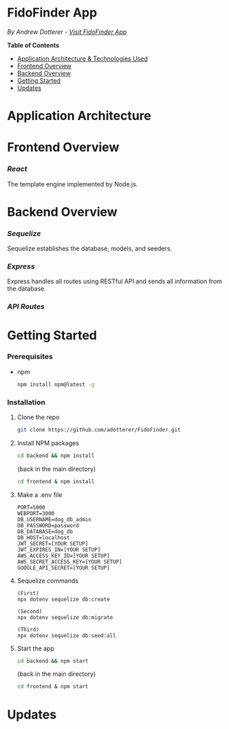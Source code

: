 # FidoFinder App

_By Andrew Dotterer - [Visit FidoFinder App](https://fidofinderapp.herokuapp.com/)_

**Table of Contents**

- [Application Architecture & Technologies Used](#application-architecture)
- [Frontend Overview](#frontend-overview)
- [Backend Overview](#backend-overview)
- [Getting Started](#getting-started)
- [Updates](#updates)

# Application Architecture

# Frontend Overview

### _React_

The template engine implemented by Node.js.

# Backend Overview

### _Sequelize_

Sequelize establishes the database, models, and seeders.

### _Express_

Express handles all routes using RESTful API and sends all information from the database.

### _API Routes_

# Getting Started

### Prerequisites

- npm

  ```sh
  npm install npm@latest -g
  ```

### Installation

1. Clone the repo
   ```sh
   git clone https://github.com/adotterer/FidoFinder.git
   ```
2. Install NPM packages

   ```sh
   cd backend && npm install
   ```

   (back in the main directory)

   ```sh
   cd frontend & npm install
   ```

3. Make a .env file

   ```JS
   PORT=5000
   WEBPORT=3000
   DB_USERNAME=dog_db_admin
   DB_PASSWORD=password
   DB_DATABASE=dog_db
   DB_HOST=localhost
   JWT_SECRET=[YOUR SETUP]
   JWT_EXPIRES_IN=[YOUR SETUP]
   AWS_ACCESS_KEY_ID=[YOUR SETUP]
   AWS_SECRET_ACCESS_KEY=[YOUR SETUP]
   GOOGLE_API_SECRET=[YOUR SETUP]
   ```

4. Sequelize commands
   ```JS
   (First)
   npx dotenv sequelize db:create
   ```
   ```JS
   (Second)
   npx dotenv sequelize db:migrate
   ```
   ```JS
   (Third)
   npx dotenv sequelize db:seed:all
   ```
5. Start the app

   ```sh
   cd backend && npm start
   ```

   (back in the main directory)

   ```sh
   cd frontend & npm start
   ```

# Updates
